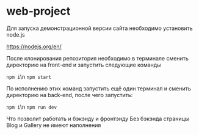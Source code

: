 # web-project


Для запуска демонстрационной версии cайта необходимо установить node.js

https://nodejs.org/en/

После клонирования репозитория необходимо в терминале сменить директорию на front-end и запустить следующие команды

`npm i`\n
`npm start`

По исполнению этих команд запустить ещё один терминал и сменить директорию на back-end, после чего запустить:

`npm i`\n
`npm run dev`

Что позволит работать и бэкэнду и фронтэнду
Без бэкэнда страницы Blog и Gallery не имеют наполнения
